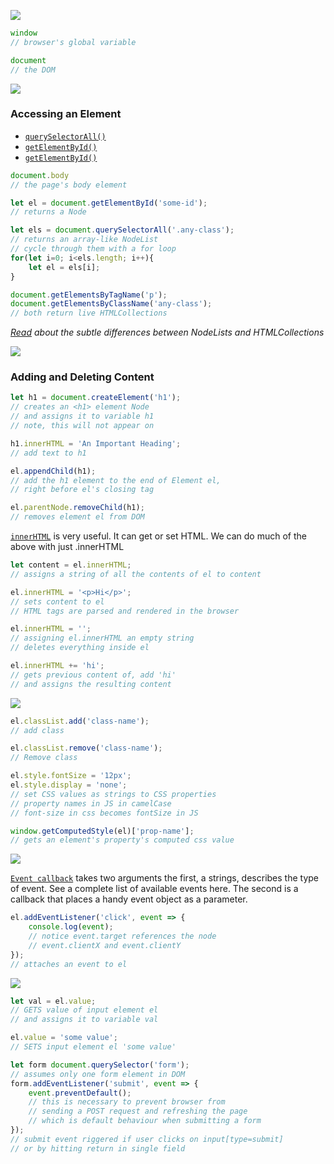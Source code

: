 ![](https://dummyimage.com/3000x2000/ffffff/000000.jpg&text=++++++++++++The+DOM++++++++++++)

```js
window
// browser's global variable

document
// the DOM
```

![](https://dummyimage.com/3000x1000/ffffff/000000.jpg&text=+)

### Accessing an Element

- [`querySelectorAll()`](https://developer.mozilla.org/en-US/docs/Web/API/Document/querySelectorAll) 
- [`getElementById()`](https://developer.mozilla.org/en-US/docs/Web/API/Document/getElementById)
- [`getElementById()`](https://developer.mozilla.org/en-US/docs/Web/API/Document/getElementById)

```js
document.body
// the page's body element

let el = document.getElementById('some-id');
// returns a Node

let els = document.querySelectorAll('.any-class');
// returns an array-like NodeList
// cycle through them with a for loop
for(let i=0; i<els.length; i++){
    let el = els[i];
}

document.getElementsByTagName('p');
document.getElementsByClassName('any-class');
// both return live HTMLCollections
```

_[Read](https://medium.com/@layne_celeste/htmlcollection-vs-nodelist-4b83e3a4fb4b) about the subtle differences between NodeLists and HTMLCollections_


![](https://dummyimage.com/3000x1000/ffffff/000000.jpg&text=+)

### Adding and Deleting Content

```js
let h1 = document.createElement('h1');
// creates an <h1> element Node
// and assigns it to variable h1
// note, this will not appear on

h1.innerHTML = 'An Important Heading';
// add text to h1

el.appendChild(h1);
// add the h1 element to the end of Element el,
// right before el's closing tag

el.parentNode.removeChild(h1);
// removes element el from DOM
```

[`innerHTML`](https://developer.mozilla.org/en-US/docs/Web/API/Element/innerHTML) is very useful. It can get or set HTML. We can do much of the above with just .innerHTML

```js
let content = el.innerHTML;
// assigns a string of all the contents of el to content

el.innerHTML = '<p>Hi</p>';
// sets content to el
// HTML tags are parsed and rendered in the browser

el.innerHTML = '';
// assigning el.innerHTML an empty string
// deletes everything inside el

el.innerHTML += 'hi';
// gets previous content of, add 'hi'
// and assigns the resulting content
```

![](https://dummyimage.com/3000x2000/ffffff/000000.jpg&text=+++++++++++CSS+in+JS+++++++++++)


```js
el.classList.add('class-name');
// add class

el.classList.remove('class-name');
// Remove class

el.style.fontSize = '12px';
el.style.display = 'none';
// set CSS values as strings to CSS properties
// property names in JS in camelCase
// font-size in css becomes fontSize in JS

window.getComputedStyle(el)['prop-name'];
// gets an element's property's computed css value
```




![](https://dummyimage.com/3000x2000/ffffff/000000.jpg&text=+++++++++++++Events+++++++++++++)

[`Event callback`](https://developer.mozilla.org/en-US/docs/Web/API/EventTarget/addEventListener) takes two arguments the first, a strings, describes the type of event. See a complete list of available events here. The second is a callback that places a handy event object as a parameter.

```js
el.addEventListener('click', event => {
    console.log(event);
    // notice event.target references the node
    // event.clientX and event.clientY
});
// attaches an event to el
```



![](https://dummyimage.com/3000x2000/ffffff/000000.jpg&text=+++++++++++++Forms+++++++++++++)

```js
let val = el.value;
// GETS value of input element el
// and assigns it to variable val

el.value = 'some value';
// SETS input element el 'some value'
```

```js
let form document.querySelector('form');
// assumes only one form element in DOM
form.addEventListener('submit', event => {
    event.preventDefault();
    // this is necessary to prevent browser from
    // sending a POST request and refreshing the page
    // which is default behaviour when submitting a form
});
// submit event riggered if user clicks on input[type=submit]
// or by hitting return in single field
```
